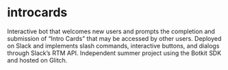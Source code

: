 # introcards
Interactive bot that welcomes new users and prompts the completion and submission of “Intro Cards” that may be accessed by other users. 
Deployed on Slack and implements slash commands, interactive buttons, and dialogs through Slack’s RTM API. 
Independent summer project using the Botkit SDK and hosted on Glitch.
